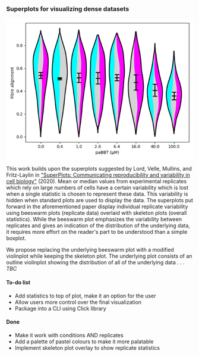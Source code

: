 ### Superplots for visualizing dense datasets ###

![Current exemplary superplot](superplot_v0-4.png "Optional title")

This work builds upon the superplots suggested by Lord, Velle, Mullins, and Fritz-Laylin in ["SuperPlots: Communicating reproducibility and variability in cell biology"](https://doi.org/10.1083/jcb.202001064) (2020). Mean or median values from experimental replicates which rely on large numbers of cells have a certain variability which is lost when a single statistic is chosen to represent these data. This variability is hidden when standard plots are used to display the data. The superplots put forward in the aforementioned paper display individual replicate variability using beeswarm plots (replicate data) overlaid with skeleton plots (overall statistics). While the beeswarm plot emphasizes the variability between replicates and gives an indication of the distribution of the underlying data, it requires more effort on the reader's part to be understood than a simple boxplot.

We propose replacing the underlying beeswarm plot with a modified violinplot while keeping the skeleton plot. The underlying plot consists of an outline violinplot showing the distribution of all of the underlying data . . . *TBC*

#### To-do list ####
* Add statistics to top of plot, make it an option for the user
* Allow users more control over the final visualization
* Package into a CLI using Click library

#### Done ####
* Make it work with conditions AND replicates
* Add a palette of pastel colours to make it more palatable
* Implement skeleton plot overlay to show replicate statistics

